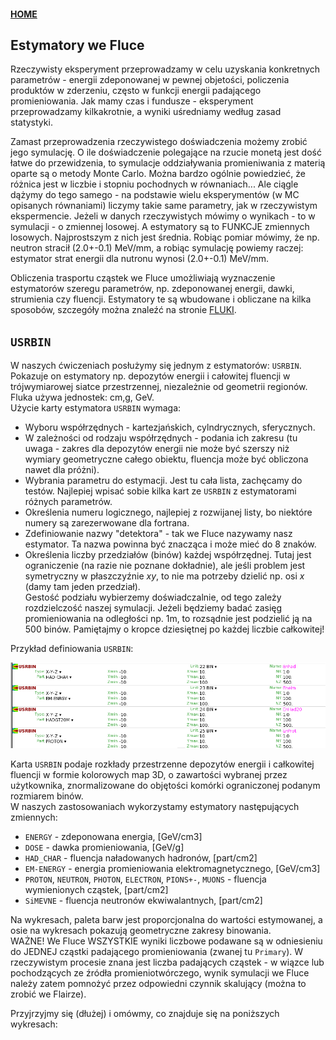 #### [HOME](https://agnieszkamucha.github.io/OPJzM/)
## Estymatory we Fluce
Rzeczywisty eksperyment przeprowadzamy w celu uzyskania konkretnych parametrów - energii zdeponowanej w pewnej objetości, policzenia produktów w zderzeniu, często w funkcji energii padającego promieniowania. Jak mamy czas i fundusze - eksperyment przeprowadzamy kilkakrotnie, a wyniki uśredniamy według zasad statystyki. 

Zamast przeprowadzenia rzeczywistego doświadczenia możemy zrobić jego symulację. O ile doświadczenie polegające na rzucie monetą jest dość łatwe do przewidzenia, to symulacje oddziaływania promieniwania z materią oparte są o metody Monte Carlo. Można bardzo ogólnie powiedzieć, że różnica jest w liczbie i stopniu pochodnych w równaniach... Ale ciągle dążymy do tego samego - na podstawie wielu eksperymentów (w MC opisanych równaniami) liczymy takie same parametry, jak w rzeczywistym ekspermencie. Jeżeli w danych rzeczywistych mówimy o wynikach - to w symulacji - o zmiennej losowej. A estymatory są to FUNKCJE zmiennych losowych. Najprostszym z nich jest średnia. Robiąc pomiar mówimy, że np. neutron stracił (2.0+-0.1) MeV/mm, a robiąc symulację powiemy raczej: estymator strat energii dla nutronu wynosi (2.0+-0.1) MeV/mm. 

Obliczenia trasportu cząstek we Fluce umożliwiają wyznaczenie estymatorów szeregu parametrów, np. zdeponowanej energii, dawki, strumienia czy fluencji. Estymatory te są wbudowane i obliczane  na kilka sposobów, szczegóły można znaleźć na stronie [FLUKI](http://www.fluka.org/fluka.php?id=man_onl).


## `USRBIN`
W naszych ćwiczeniach posłużymy się jednym z estymatorów: `USRBIN`. Pokazuje on estymatory np. depozytów energii i całowitej fluencji w trójwymiarowej siatce przestrzennej, niezależnie od geometrii regionów. Fluka używa jednostek: cm,g, GeV. <br>
Użycie karty estymatora `USRBIN` wymaga:
- Wyboru współrzędnych - kartezjańskich, cylndrycznych, sferycznych.
- W zależności od rodzaju współrzędnych - podania ich zakresu (tu uwaga - zakres dla depozytów energii nie może być szerszy niż wymiary geometryczne całego obiektu, fluencja może być obliczona nawet dla próżni).
- Wybrania parametru do estymacji. Jest tu cała lista, zachęcamy do testów. Najlepiej wpisać sobie kilka kart ze `USRBIN` z estymatorami różnych parametrów.
- Określenia numeru logicznego, najlepiej z rozwijanej listy, bo niektóre numery są zarezerwowane dla fortrana.
- Zdefiniowanie nazwy "detektora" - tak we Fluce nazywamy nasz estymator. Ta nazwa powinna być znacząca i może mieć do 8 znaków.
- Określenia liczby przedziałów (binów) każdej współrzędnej. Tutaj jest ograniczenie (na razie nie poznane dokładnie), ale jeśli problem jest symetryczny w płaszczyźnie _xy_, to nie ma potrzeby dzielić np. osi _x_ (damy tam jeden przedział). <br>
Gestość podziału wybierzemy doświadczalnie, od tego zależy rozdzielczość naszej symulacji. Jeżeli będziemy badać zasięg promieniowania na odległości np. 1m, to rozsądnie jest podzielić ją na 500 binów.  Pamiętajmy o kropce dziesiętnej po każdej liczbie całkowitej!

Przykład definiowania `USRBIN`:

[!["USRBIN"](Images/USRBIN.png)](Images/USRBIN.png)

Karta `USRBIN` podaje rozkłady przestrzenne depozytów energii i całkowitej fluencji w formie kolorowych map 3D, o zawartości wybranej przez użytkownika, znormalizowane do objętości komórki ograniczonej podanym rozmiarem binów. <br>
W naszych zastosowaniach wykorzystamy estymatory następujących zmiennych:
- `ENERGY` - zdeponowana energia, [GeV/cm3]
- `DOSE` - dawka promieniowania, [GeV/g]
- `HAD_CHAR` - fluencja naładowanych hadronów, [part/cm2]
- `EM-ENERGY` - energia promieniowania elektromagnetycznego, [GeV/cm3]
- `PROTON`, `NEUTRON`, `PHOTON`,  `ELECTRON`, `PIONS+-`, `MUONS` - fluencja wymienionych cząstek, [part/cm2]
- `SiMEVNE` - fluencja neutronów ekwiwalantnych,  [part/cm2]

Na wykresach, paleta barw jest proporcjonalna do wartości estymowanej, a osie na wykresach pokazują geometryczne zakresy binowania. <br>
WAŻNE! We Fluce WSZYSTKIE wyniki liczbowe podawane są w odniesieniu do JEDNEJ cząstki padającego promieniowania (zwanej tu `Primary`). W rzeczywistym procesie znana jest liczba padających cząstek - w wiązce lub pochodzących ze źródła promieniotwórczego, wynik symulacji we Fluce należy zatem pomnożyć przez odpowiedni czynnik skalujący (można to zrobić we Flairze).

Przyjrzyjmy się (dłużej) i omówmy, co znajduje się na poniższych wykresach:

